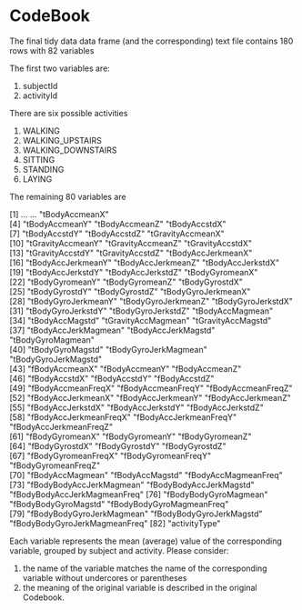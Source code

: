 # CodeBook

The final tidy data data frame (and the corresponding) text file contains 180 rows with 82 variables

The first two variables are:
1. subjectId
2. activityId

There are six possible activities

1. WALKING
2. WALKING_UPSTAIRS
3. WALKING_DOWNSTAIRS
4. SITTING
5. STANDING
6. LAYING

The remaining 80 variables are

 [1] ...                            ...                            "tBodyAccmeanX"               
 [4] "tBodyAccmeanY"                "tBodyAccmeanZ"                "tBodyAccstdX"                
 [7] "tBodyAccstdY"                 "tBodyAccstdZ"                 "tGravityAccmeanX"            
[10] "tGravityAccmeanY"             "tGravityAccmeanZ"             "tGravityAccstdX"             
[13] "tGravityAccstdY"              "tGravityAccstdZ"              "tBodyAccJerkmeanX"           
[16] "tBodyAccJerkmeanY"            "tBodyAccJerkmeanZ"            "tBodyAccJerkstdX"            
[19] "tBodyAccJerkstdY"             "tBodyAccJerkstdZ"             "tBodyGyromeanX"              
[22] "tBodyGyromeanY"               "tBodyGyromeanZ"               "tBodyGyrostdX"               
[25] "tBodyGyrostdY"                "tBodyGyrostdZ"                "tBodyGyroJerkmeanX"          
[28] "tBodyGyroJerkmeanY"           "tBodyGyroJerkmeanZ"           "tBodyGyroJerkstdX"           
[31] "tBodyGyroJerkstdY"            "tBodyGyroJerkstdZ"            "tBodyAccMagmean"             
[34] "tBodyAccMagstd"               "tGravityAccMagmean"           "tGravityAccMagstd"           
[37] "tBodyAccJerkMagmean"          "tBodyAccJerkMagstd"           "tBodyGyroMagmean"            
[40] "tBodyGyroMagstd"              "tBodyGyroJerkMagmean"         "tBodyGyroJerkMagstd"         
[43] "fBodyAccmeanX"                "fBodyAccmeanY"                "fBodyAccmeanZ"               
[46] "fBodyAccstdX"                 "fBodyAccstdY"                 "fBodyAccstdZ"                
[49] "fBodyAccmeanFreqX"            "fBodyAccmeanFreqY"            "fBodyAccmeanFreqZ"           
[52] "fBodyAccJerkmeanX"            "fBodyAccJerkmeanY"            "fBodyAccJerkmeanZ"           
[55] "fBodyAccJerkstdX"             "fBodyAccJerkstdY"             "fBodyAccJerkstdZ"            
[58] "fBodyAccJerkmeanFreqX"        "fBodyAccJerkmeanFreqY"        "fBodyAccJerkmeanFreqZ"       
[61] "fBodyGyromeanX"               "fBodyGyromeanY"               "fBodyGyromeanZ"              
[64] "fBodyGyrostdX"                "fBodyGyrostdY"                "fBodyGyrostdZ"               
[67] "fBodyGyromeanFreqX"           "fBodyGyromeanFreqY"           "fBodyGyromeanFreqZ"          
[70] "fBodyAccMagmean"              "fBodyAccMagstd"               "fBodyAccMagmeanFreq"         
[73] "fBodyBodyAccJerkMagmean"      "fBodyBodyAccJerkMagstd"       "fBodyBodyAccJerkMagmeanFreq" 
[76] "fBodyBodyGyroMagmean"         "fBodyBodyGyroMagstd"          "fBodyBodyGyroMagmeanFreq"    
[79] "fBodyBodyGyroJerkMagmean"     "fBodyBodyGyroJerkMagstd"      "fBodyBodyGyroJerkMagmeanFreq"
[82] "activityType"

Each variable represents the mean (average) value of the corresponding variable, grouped by subject and activity.
Please consider:
1) the name of the variable matches the name of the corresponding variable without undercores or parentheses
2) the meaning of the original variable is described in the original Codebook.

